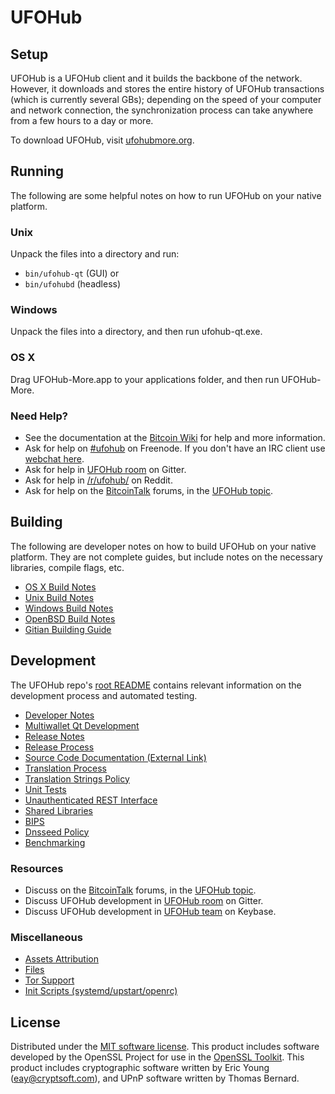 UFOHub
=============

Setup
---------------------
UFOHub is a UFOHub client and it builds the backbone of the network. However, it downloads and stores the entire history of UFOHub transactions (which is currently several GBs); depending on the speed of your computer and network connection, the synchronization process can take anywhere from a few hours to a day or more.

To download UFOHub, visit [ufohubmore.org](https://www.ufohub.org).

Running
---------------------
The following are some helpful notes on how to run UFOHub on your native platform.

### Unix

Unpack the files into a directory and run:

- `bin/ufohub-qt` (GUI) or
- `bin/ufohubd` (headless)

### Windows

Unpack the files into a directory, and then run ufohub-qt.exe.

### OS X

Drag UFOHub-More.app to your applications folder, and then run UFOHub-More.

### Need Help?

* See the documentation at the [Bitcoin Wiki](https://en.bitcoin.it/wiki/Main_Page)
for help and more information.
* Ask for help on [#ufohub](http://webchat.freenode.net?channels=ufohub) on Freenode. If you don't have an IRC client use [webchat here](http://webchat.freenode.net?channels=ufohub).
* Ask for help in [UFOHub room](https://gitter.im/UFOHub_Hub) on Gitter.
* Ask for help in [/r/ufohub/](https://nm.reddit.com/r/ufohub/) on Reddit.
* Ask for help on the [BitcoinTalk](https://bitcointalk.org/) forums, in the [UFOHub topic](https://bitcointalk.org/index.php?topic=3017838.new#new).

Building
---------------------
The following are developer notes on how to build UFOHub on your native platform. They are not complete guides, but include notes on the necessary libraries, compile flags, etc.

- [OS X Build Notes](build-osx.md)
- [Unix Build Notes](build-unix.md)
- [Windows Build Notes](build-windows.md)
- [OpenBSD Build Notes](build-openbsd.md)
- [Gitian Building Guide](gitian-building.md)

Development
---------------------
The UFOHub repo's [root README](/README.md) contains relevant information on the development process and automated testing.

- [Developer Notes](developer-notes.md)
- [Multiwallet Qt Development](multiwallet-qt.md)
- [Release Notes](release-notes.md)
- [Release Process](release-process.md)
- [Source Code Documentation (External Link)](https://dev.visucore.com/bitcoin/doxygen/)
- [Translation Process](translation_process.md)
- [Translation Strings Policy](translation_strings_policy.md)
- [Unit Tests](unit-tests.md)
- [Unauthenticated REST Interface](REST-interface.md)
- [Shared Libraries](shared-libraries.md)
- [BIPS](bips.md)
- [Dnsseed Policy](dnsseed-policy.md)
- [Benchmarking](benchmarking.md)

### Resources
* Discuss on the [BitcoinTalk](https://bitcointalk.org/) forums, in the [UFOHub topic](https://bitcointalk.org/index.php?topic=3017838.new#new).
* Discuss UFOHub development in [UFOHub room](https://gitter.im/UFOHub_Hub) on Gitter.
* Discuss UFOHub development in [UFOHub team](https://keybase.io/team/ufohub) on Keybase.

### Miscellaneous
- [Assets Attribution](assets-attribution.md)
- [Files](files.md)
- [Tor Support](tor.md)
- [Init Scripts (systemd/upstart/openrc)](init.md)

License
---------------------
Distributed under the [MIT software license](http://www.opensource.org/licenses/mit-license.php).
This product includes software developed by the OpenSSL Project for use in the [OpenSSL Toolkit](https://www.openssl.org/). This product includes
cryptographic software written by Eric Young ([eay@cryptsoft.com](mailto:eay@cryptsoft.com)), and UPnP software written by Thomas Bernard.
